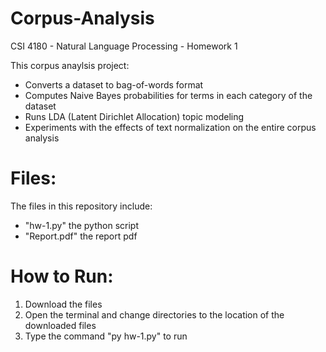# Corpus-Analysis
 CSI 4180 - Natural Language Processing - Homework 1

This corpus anaylsis project:
-  Converts a dataset to bag-of-words format
-  Computes Naive Bayes probabilities for terms in each category of the dataset
-  Runs LDA (Latent Dirichlet Allocation) topic modeling
-  Experiments with the effects of text normalization on the entire corpus analysis

# Files:
The files in this repository include:
- "hw-1.py" the python script
- "Report.pdf" the report pdf

# How to Run:
1. Download the files
2. Open the terminal and change directories to the location of the downloaded files
3. Type the command "py hw-1.py" to run
